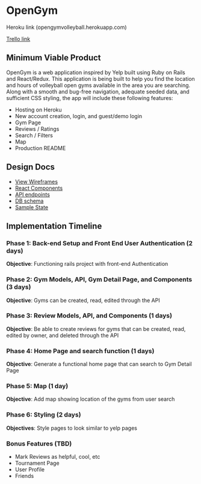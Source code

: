 # OpenGym

Heroku link (opengymvolleyball.herokuapp.com)

[Trello link][trello]

[trello]: https://trello.com/b/DPTQUAzY/opengym-fullstack-project

## Minimum Viable Product

OpenGym is a web application inspired by Yelp built using Ruby on Rails and React/Redux. This application is being built to help you find the location and hours of volleyball open gyms available in the area you are searching. Along with a smooth and bug-free navigation, adequate seeded data, and sufficient CSS styling, the app will include these following features:

* Hosting on Heroku
* New account creation, login, and guest/demo login
* Gym Page
* Reviews / Ratings
* Search / Filters
* Map
* Production README

## Design Docs

* [View Wireframes][wireframes]
* [React Components][components]
* [API endpoints][api-endpoints]
* [DB schema][schema]
* [Sample State][sample-state]

[wireframes]: ./wireframes
[components]: ./component-hierarchy.md
[api-endpoints]: ./api-endpoints.md
[schema]: ./schema.md
[sample-state]: ./sample-state.md

## Implementation Timeline

### Phase 1: Back-end Setup and Front End User Authentication (2 days)

**Objective**: Functioning rails project with front-end Authentication

### Phase 2: Gym Models, API, Gym Detail Page, and Components (3 days)

**Objective**: Gyms can be created, read, edited through the API

### Phase 3: Review Models, API, and Components (1 days)

**Objective**: Be able to create reviews for gyms that can be created, read, edited by owner, and deleted through the API

### Phase 4: Home Page and search function (1 days)

**Objective**: Generate a functional home page that can search to Gym Detail Page

### Phase 5: Map (1 day)

**Objective**: Add map showing location of the gyms from user search

### Phase 6: Styling (2 days)

**Objectives**: Style pages to look similar to yelp pages

### Bonus Features (TBD)

* Mark Reviews as helpful, cool, etc
* Tournament Page
* User Profile
* Friends
